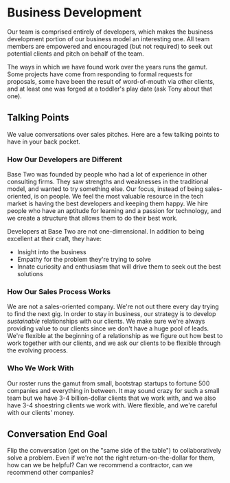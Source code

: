 # Business Development

Our team is comprised entirely of developers, which makes the business development portion of our business model an interesting one. All team members are empowered and encouraged (but not required) to seek out potential clients and pitch on behalf of the team.

The ways in which we have found work over the years runs the gamut. Some projects have come from responding to formal requests for proposals, some have been the result of word-of-mouth via other clients, and at least one was forged at a toddler's play date (ask Tony about that one).


## Talking Points

We value conversations over sales pitches. Here are a few talking points to have in your back pocket.


### How Our Developers are Different

Base Two was founded by people who had a lot of experience in other consulting firms. They saw strengths and weaknesses in the traditional model, and wanted to try something else. Our focus, instead of being sales-oriented, is on people. We feel the most valuable resource in the tech market is having the best developers and keeping them happy. We hire people who have an aptitude for learning and a passion for technology, and we create a structure that allows them to do their best work.

Developers at Base Two are not one-dimensional. In addition to being excellent at their craft, they have:
- Insight into the business
- Empathy for the problem they're trying to solve
- Innate curiosity and enthusiasm that will drive them to seek out the best solutions


### How Our Sales Process Works

We are not a sales-oriented company. We're not out there every day trying to find the next gig. In order to stay in business, our strategy is to develop *sustainable* relationships with our clients. We make sure we're always providing value to our clients since we don't have a huge pool of leads. We're flexible at the beginning of a relationship as we figure out how best to work together with our clients, and we ask our clients to be flexible through the evolving process.


### Who We Work With

Our roster runs the gamut from small, bootstrap startups to fortune 500 companies and everything in between. It may sound crazy for such a small team but we have 3-4 billion-dollar clients that we work with, and we also have 3-4 shoestring clients we work with. Were flexible, and we're careful with our clients' money.


## Conversation End Goal

Flip the conversation (get on the "same side of the table") to collaboratively solve a problem. Even if we're not the right return-on-the-dollar for them, how can we be helpful? Can we recommend a contractor, can we recommend other companies?
